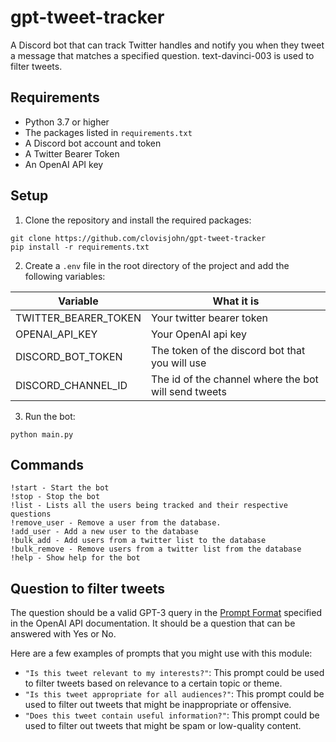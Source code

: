 # gpt-tweet-tracker

A Discord bot that can track Twitter handles and notify you when they tweet a message that matches a specified question. text-davinci-003 is used to filter tweets.

## Requirements

- Python 3.7 or higher
- The packages listed in `requirements.txt`
- A Discord bot account and token
- A Twitter Bearer Token
- An OpenAI API key

## Setup

1. Clone the repository and install the required packages:
```
git clone https://github.com/clovisjohn/gpt-tweet-tracker
pip install -r requirements.txt
```

	
2. Create a `.env` file in the root directory of the project and add the following variables:

| Variable                  | What it is                                                            |
| ------------------------- | ----------------------------------------------------------------------|
| TWITTER_BEARER_TOKEN      | Your  twitter bearer token                        |
| OPENAI_API_KEY       | Your  OpenAI api key                                                |
| DISCORD_BOT_TOKEN | The token of the discord bot that you will use           |
| DISCORD_CHANNEL_ID  | The id of the channel where the bot will send tweets                                        |
	
	
3. Run the bot:
```
python main.py
```

## Commands
```
!start - Start the bot
!stop - Stop the bot
!list - Lists all the users being tracked and their respective questions
!remove_user - Remove a user from the database.
!add_user - Add a new user to the database
!bulk_add - Add users from a twitter list to the database
!bulk_remove - Remove users from a twitter list from the database
!help - Show help for the bot
```

## Question to filter tweets

The question should be a valid GPT-3 query in the [Prompt Format](https://beta.openai.com/docs/api-reference/completions/create#prompt-format) specified in the OpenAI API documentation. It should be a question that can be answered with Yes or No.

Here are a few examples of prompts that you might use with this module:

- `"Is this tweet relevant to my interests?"`: This prompt could be used to filter tweets based on relevance to a certain topic or theme.
- `"Is this tweet appropriate for all audiences?"`: This prompt could be used to filter out tweets that might be inappropriate or offensive.
- `"Does this tweet contain useful information?"`: This prompt could be used to filter out tweets that might be spam or low-quality content.
